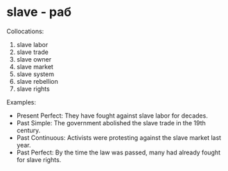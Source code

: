 # slave - раб

Collocations:

1. slave labor
2. slave trade
3. slave owner
4. slave market
5. slave system
6. slave rebellion
7. slave rights

Examples:

- Present Perfect: They have fought against slave labor for decades.
- Past Simple: The government abolished the slave trade in the 19th century.
- Past Continuous: Activists were protesting against the slave market last year.
- Past Perfect: By the time the law was passed, many had already fought for slave rights.
